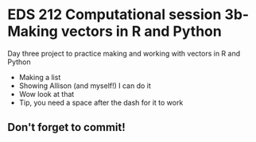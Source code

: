 # EDS 212 Computational session 3b- Making vectors in R and Python 
Day three project to practice making and working with vectors in R and Python

- Making a list
- Showing Allison (and myself!) I can do it
- Wow look at that 
- Tip, you need a space after the dash for it to work

## Don't forget to commit!

